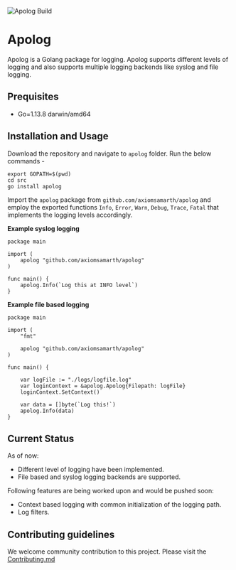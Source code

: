 
![Apolog Build](https://github.com/AxiomSamarth/apolog/workflows/workflow/badge.svg)

# Apolog
Apolog is a Golang package for logging. Apolog supports different levels of logging and also supports multiple logging backends like syslog and file logging. 

## Prequisites
- Go=1.13.8 darwin/amd64

## Installation and Usage
Download the repository and navigate to `apolog` folder. Run the below commands - 

```
export GOPATH=$(pwd)
cd src
go install apolog
```

Import the `apolog` package from `github.com/axiomsamarth/apolog` and employ the exported functions `Info`, `Error`, `Warn`, `Debug`, `Trace`, `Fatal` that implements the logging levels accordingly.

<b> Example syslog logging </b>

```
package main

import (
	apolog "github.com/axiomsamarth/apolog"
)

func main() {
	apolog.Info(`Log this at INFO level`)
}
```

<b> Example file based logging </b>
```
package main

import (
	"fmt"

	apolog "github.com/axiomsamarth/apolog"
)

func main() {

	var logFile := "./logs/logfile.log"
	var loginContext = &apolog.Apolog{Filepath: logFile}
	loginContext.SetContext()

	var data = []byte(`Log this!`)
	apolog.Info(data)
}
```

## Current Status
As of now:

- Different level of logging have been implemented.
- File based and syslog logging backends are supported.

Following features are being worked upon and would be pushed soon:

- Context based logging with common initialization of the logging path.
- Log filters.

## Contributing guidelines
We welcome community contribution to this project. Please visit the [Contributing.md](Contributing.md) 
